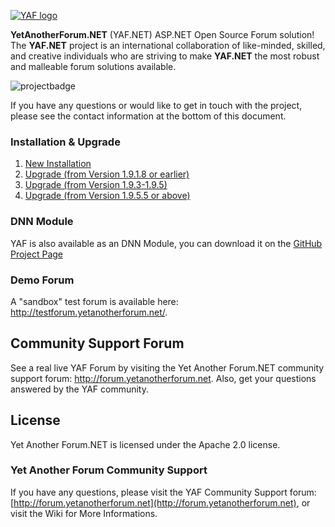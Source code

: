 [![YAF logo](Content/images/YAFLogo.png)](http://www.yetanotherforum.net)

**YetAnotherForum.NET** (YAF.NET) ASP.NET Open Source Forum solution! The **YAF.NET** project is an international collaboration of like-minded, skilled, and creative individuals who are striving to make **YAF.NET** the most robust and malleable forum solutions available.

![projectbadge](http://www.ohloh.net/p/yaf/widgets/project_partner_badge.gif)

If you have any questions or would like to get in touch with the project, please see the contact information at the bottom of this document.

### Installation & Upgrade

1.  [New Installation](https://github.com/YAFNET/YAFNET/wiki/Installation)
2.  [Upgrade (from Version 1.9.1.8 or earlier)](https://github.com/YAFNET/YAFNET/wiki/Upgrade-(from-Version-1.9.1.8-or-earlier))
3.  [Upgrade (from Version 1.9.3-1.9.5) ](https://github.com/YAFNET/YAFNET/wiki/Upgrade-%28from-Version-1.9.3--1.9.5%29)
4.  [Upgrade (from Version 1.9.5.5 or above)](https://github.com/YAFNET/YAFNET/wiki/Upgrade-(from-Version-1.9.5.5-or-above))

### DNN Module

YAF is also available as an DNN Module, you can download it on the [GitHub Project Page](https://github.com/YAFNET/YAFNET-DNN)

### Demo Forum

A "sandbox" test forum is available here: http://testforum.yetanotherforum.net/.

## Community Support Forum

See a real live YAF Forum by visiting the Yet Another Forum.NET community support forum: http://forum.yetanotherforum.net. Also, get your questions answered by the YAF community.

## License

Yet Another Forum.NET is licensed under the Apache 2.0 license. 


### Yet Another Forum Community Support

If you have any questions, please visit the YAF Community Support forum: [http://forum.yetanotherforum.net](http://forum.yetanotherforum.net), or visit the Wiki for More Informations.

